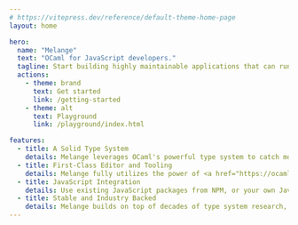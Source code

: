 ```yaml
---
# https://vitepress.dev/reference/default-theme-home-page
layout: home

hero:
  name: "Melange"
  text: "OCaml for JavaScript developers."
  tagline: Start building highly maintainable applications that can run on millions of devices.
  actions:
    - theme: brand
      text: Get started
      link: /getting-started
    - theme: alt
      text: Playground
      link: /playground/index.html

features:
  - title: A Solid Type System
    details: Melange leverages OCaml's powerful type system to catch more bugs at compile time. Large, complex codebases become easy to maintain and refactor.
  - title: First-Class Editor and Tooling
    details: Melange fully utilizes the power of <a href="https://ocaml.org/docs/platform">the OCaml Platform</a> to provide integrations with editors such as VSCode, Vim, or Emacs, with features like type inspection, autocomplete, and more. It also has first-class integration with <a href="https://dune.build/">Dune</a>, OCaml's most used build system.
  - title: JavaScript Integration
    details: Use existing JavaScript packages from NPM, or your own JavaScript libraries in your projects. With an expressive bindings language, and an ergonomic compilation model, Melange can help you build robust applications that leverage functionality from the JavaScript ecosystem.
  - title: Stable and Industry Backed
    details: Melange builds on top of decades of type system research, compiler engineering and tooling development to provide a polished developer experience. Companies like Ahrefs use Melange daily to deploy web applications for their users.
---
```


